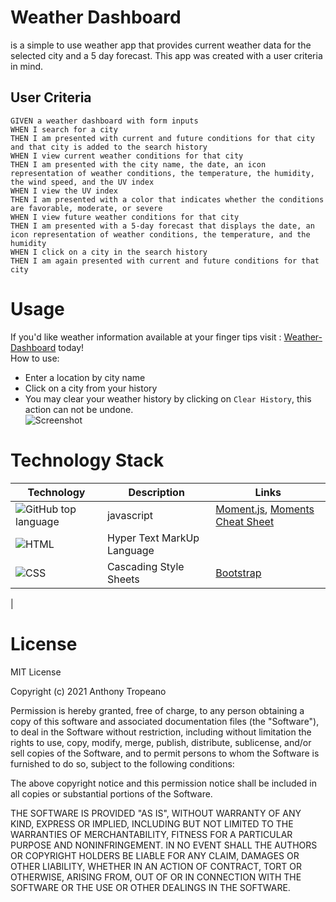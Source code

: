 # Weather Dashboard
is a simple to use weather app that provides current weather data for the selected city and a 5 day forecast.  This app was created with a user criteria in mind. 
## User Criteria
```
GIVEN a weather dashboard with form inputs
WHEN I search for a city
THEN I am presented with current and future conditions for that city and that city is added to the search history
WHEN I view current weather conditions for that city
THEN I am presented with the city name, the date, an icon representation of weather conditions, the temperature, the humidity, the wind speed, and the UV index
WHEN I view the UV index
THEN I am presented with a color that indicates whether the conditions are favorable, moderate, or severe
WHEN I view future weather conditions for that city
THEN I am presented with a 5-day forecast that displays the date, an icon representation of weather conditions, the temperature, and the humidity
WHEN I click on a city in the search history
THEN I am again presented with current and future conditions for that city
```

# Usage
If you'd like weather information available at your finger tips visit : [Weather-Dashboard](https://iitoneloc.github.io/weather-dashboard/) today!  
How to use:  
- Enter a location by city name
- Click on a city from your history
- You may clear your weather history by clicking on `Clear History`, this action can not be undone.  
![Screenshot](./assets/images/screenshot.gif.gif)

# Technology Stack
| Technology | Description                        | Links |
| ---------- | -----------------------------------| ------|
|![GitHub top language](https://img.shields.io/github/languages/top/iiTONELOC/weather-dashboard) | javascript |[Moment.js](https://momentjs.com/), [Moments Cheat Sheet](https://devhints.io/moment)|
|![HTML](https://img.shields.io/badge/HTML-32.3%25-orange)| Hyper Text MarkUp Language 
|![CSS](https://img.shields.io/badge/CSS-4%25-rebeccapurple)| Cascading Style Sheets | [Bootstrap](https://getbootstrap.com/docs/5.0/getting-started/introduction/)                                      |
|
# License
MIT License

Copyright (c) 2021 Anthony Tropeano

Permission is hereby granted, free of charge, to any person obtaining a copy
of this software and associated documentation files (the "Software"), to deal
in the Software without restriction, including without limitation the rights
to use, copy, modify, merge, publish, distribute, sublicense, and/or sell
copies of the Software, and to permit persons to whom the Software is
furnished to do so, subject to the following conditions:

The above copyright notice and this permission notice shall be included in all
copies or substantial portions of the Software.

THE SOFTWARE IS PROVIDED "AS IS", WITHOUT WARRANTY OF ANY KIND, EXPRESS OR
IMPLIED, INCLUDING BUT NOT LIMITED TO THE WARRANTIES OF MERCHANTABILITY,
FITNESS FOR A PARTICULAR PURPOSE AND NONINFRINGEMENT. IN NO EVENT SHALL THE
AUTHORS OR COPYRIGHT HOLDERS BE LIABLE FOR ANY CLAIM, DAMAGES OR OTHER
LIABILITY, WHETHER IN AN ACTION OF CONTRACT, TORT OR OTHERWISE, ARISING FROM,
OUT OF OR IN CONNECTION WITH THE SOFTWARE OR THE USE OR OTHER DEALINGS IN THE
SOFTWARE.

